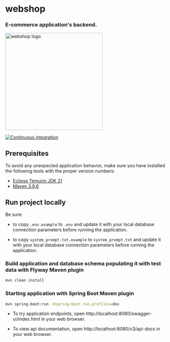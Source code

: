 webshop
=======

### E-commerce application's backend.

<p>
  <img
    src="images/logo.jpg"
    alt="webshop logo"
    title="webshop logo"
    width="306"
    height="306"
  />
</p>

[![Continuous integration](https://github.com/jbence1994-webshop/webshop-api/actions/workflows/build.yaml/badge.svg)](https://github.com/jbence1994-webshop/webshop-api/actions/workflows/build.yaml)

Prerequisites
-------------

To avoid any unexpected application behavior, make sure you have installed the following tools with the proper version
numbers:

- [Eclipse Temurin JDK 21](https://adoptium.net/temurin/releases/?version=21)
- [Maven 3.9.6](https://maven.apache.org/download.cgi)

Run project locally
-------------------

Be sure:

- to copy `.env.example` to `.env` and update it with your local database connection parameters before running the
  application.

- to copy `system_prompt.txt.example` to `system_prompt.txt` and update it with your local database connection
  parameters before running the application.

### Build application and database schema populating it with test data with Flyway Maven plugin

```bash
mvn clean install
```

### Starting application with Spring Boot Maven plugin

```bash
mvn spring-boot:run -Dspring-boot.run.profiles=dev
```

- To try application endpoints, open http://localhost:8080/swagger-ui/index.html in your web browser.

- To view api documentation, open http://localhost:8080/v3/api-docs in your web browser.
